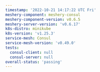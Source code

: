 ```yaml
---
timestamp: '2022-10-21 14:17:22 UTC Fri'
meshery-component: meshery-consul
meshery-component-version: v0.6.5
meshery-server-version: 'v0.6.17'
k8s-distro: minikube
k8s-version: 'v1.25.3'
service-mesh: Consul
service-mesh-version: 'v0.49.0'
tests:
  consul-client: null
  consul-server: null
overall-status: 'passing'
---
```

